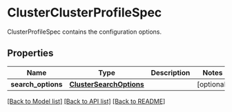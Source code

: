 # ClusterClusterProfileSpec

ClusterProfileSpec contains the configuration options.
## Properties
Name | Type | Description | Notes
------------ | ------------- | ------------- | -------------
**search_options** | [**ClusterSearchOptions**](ClusterSearchOptions.md) |  | [optional] 

[[Back to Model list]](../README.md#documentation-for-models) [[Back to API list]](../README.md#documentation-for-api-endpoints) [[Back to README]](../README.md)


